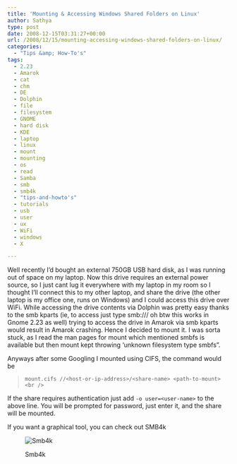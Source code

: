 ```yaml
---
title: 'Mounting & Accessing Windows Shared Folders on Linux'
author: Sathya
type: post
date: 2008-12-15T03:31:27+00:00
url: /2008/12/15/mounting-accessing-windows-shared-folders-on-linux/
categories:
  - "Tips &amp; How-To's"
tags:
  - 2.23
  - Amarok
  - cat
  - chm
  - DE
  - Dolphin
  - file
  - filesystem
  - GNOME
  - hard disk
  - KDE
  - laptop
  - linux
  - mount
  - mounting
  - os
  - read
  - Samba
  - smb
  - smb4k
  - "tips-and-howto's"
  - tutorials
  - usb
  - user
  - ux
  - WiFi
  - windows
  - X

---
```

Well recently I&#8217;d bought an external 750GB USB hard disk, as I was running out of space on my laptop. Now this drive requires an external power source, so I just cant lug it everywhere with my laptop in my room so I thought I&#8217;ll connect this to my other laptop, and share the drive (the other laptop is my office one, runs on Windows) and I could access this drive over WiFi. While accessing the drive contents via Dolphin was pretty easy thanks to the smb kparts (ie, to access just type smb://<ip-address>/<share-name> oh btw this works in Gnome 2.23 as well) trying to access the drive in Amarok via smb kparts would result in Amarok crashing. Hence I decided to mount it. I was sorta stuck, as I read the man pages for mount which mentioned smbfs is available but then mount kept throwing &#8216;unknown filesystem type smbfs&#8221;.

<!--more-->

Anyways after some Googling I mounted using CIFS, the command would be

> `mount.cifs //<host-or-ip-address>/<share-name> <path-to-mount><br />
` 

If the share requires authentication just add `-o user=<user-name>` to the above line. You will be prompted for password, just enter it, and the share will be mounted.

If you want a graphical tool, you can check out SMB4k<figure id="attachment_609" aria-describedby="caption-attachment-609" style="width: 300px" class="wp-caption alignnone">

<img class="size-medium wp-image-609" title="Smb4k" src="http://sathyasays.com/wp-content/uploads/2008/12/smb4k-300x187.png" alt="Smb4k"   srcset="https://sathyasays.com/wp-content/uploads/2008/12/smb4k-300x187.png 300w, https://sathyasays.com/wp-content/uploads/2008/12/smb4k-1024x640.png 1024w, https://sathyasays.com/wp-content/uploads/2008/12/smb4k.png 1280w" sizes="(max-width: 300px) 100vw, 300px" /><figcaption id="caption-attachment-609" class="wp-caption-text">Smb4k</figcaption></figure>
